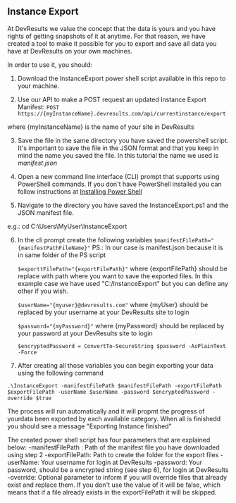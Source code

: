 ## Instance Export

At DevResults we value the concept that the data is yours and you have rights of getting snapshots of it at anytime. For that reason,
we have created a tool to make it possible for you to export and save all data you have at DevResults on your own machines.

In order to use it, you should:

1. Download the InstanceExport power shell script available in this repo to your machine.

2. Use our API to make a POST request an updated Instance Export Manifest:
 ```POST https://{myInstanceName}.devresults.com/api/currentinstance/export```

where {myInstanceName} is the name of your site in DevResults

3. Save the file in the same directory you have saved the powershell script. It's important to save the file in the JSON format and that you keep in mind the name you saved the file. In this tutorial the name we used is *manifest.json*

4. Open a new command line interface (CLI) prompt that supports using PowerShell commands. If you don't have PowerShell installed you can follow instructions at [Installing Power Shell](https://docs.microsoft.com/en-us/powershell/scripting/install/installing-powershell?view=powershell-7.1)

5. Navigate to the directory you have saved the InstanceExport.ps1 and the JSON manifest file.

e.g.: cd C:\Users\MyUser\InstanceExport

6. In the cli prompt create the following variables
    ```$manifestFilePath="{manifestPathFileName}"```
    PS.: In our case is manifest.json because it is in same folder of the PS script

    ```$exporttFilePath="{exportFilePath}"```
    where {exportFilePath} should be replace with path where you want to save the exported files. In this example case we have used "C:/InstanceExport" but you can define any other if you wish.

    ```$userName="{myuser}@devresults.com"```
    where {myUser} should be replaced by your username at your DevResults site to login

    ```$password="{myPassword}"```
    where {myPassword} should be replaced by your password at your DevResults site to login

    ```$encryptedPassword = ConvertTo-SecureString $password -AsPlainText -Force```

7. After creating all those variables you can begin exporting your data using the following command

```.\InstanceExport -manifestFilePath $manifestFilePath -exportFilePath $exportFilePath -userName $userName -password $encryptedPassword -override $true```

The process will run automatically and it will propmt the progress of yourdata been exported by each available category. When all is finishedd you should see a message "Exporting Instance finished"

The created power shell script has four parameters that are explained below:
    -manifestFilePath : Path of the manifest file you have downloaded using step 2
    -exportFilePath: Path to create the folder for the export files
    -userName: Your username for login at DevResults
    -password: Your password, should be a encrypted string (see step 6), for login at DevResults
    -override: Optional parameter to inform if you will override files that already exist and replace them. If you don't use the value of it will be false, which means that if a file already exists in the exportFilePath it will be skipped.